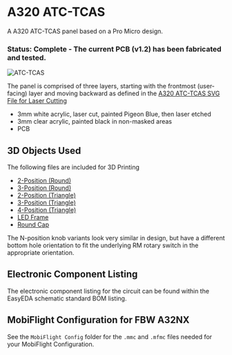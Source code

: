 # A320 ATC-TCAS

A A320 ATC-TCAS panel based on a Pro Micro design.

### Status: **Complete** - The current PCB (v1.2) has been fabricated and tested.

![ATC-TCAS](https://github.com/MobiFlight/kicad-sim-panel-components/assets/2242776/2ac4ae05-d884-44c6-8982-04a8eca79996)

The panel is comprised of three layers, starting with the frontmost (user-facing) layer and moving backward as defined in the [A320 ATC-TCAS SVG File for Laser Cutting](https://github.com/MobiFlight/mobiflight-panels/blob/main/aircraft/airbus-a32x/pedestal/atc-tcas/ATC-TCAS.svg)

- 3mm white acrylic, laser cut, painted Pigeon Blue, then laser etched
- 3mm clear acrylic, painted black in non-masked areas
- PCB

## 3D Objects Used

The following files are included for 3D Printing

- [2-Position (Round)](<https://github.com/MobiFlight/mobiflight-panels/blob/main/aircraft/airbus-a32x/pedestal/atc-tcas/3D%20Models/2-Position%20(Round).stl>)
- [3-Position (Round)](<https://github.com/MobiFlight/mobiflight-panels/blob/main/aircraft/airbus-a32x/pedestal/atc-tcas/3D%20Models/3-Position%20(Round).stl>)
- [2-Position (Triangle)](<https://github.com/MobiFlight/mobiflight-panels/blob/main/aircraft/airbus-a32x/pedestal/atc-tcas/3D%20Models/2-Position%20(Triangle).stl>)
- [3-Position (Triangle)](<https://github.com/MobiFlight/mobiflight-panels/blob/main/aircraft/airbus-a32x/pedestal/atc-tcas/3D%20Models/3-Position%20(Triangle).stl>)
- [4-Position (Triangle)](<https://github.com/MobiFlight/mobiflight-panels/blob/main/aircraft/airbus-a32x/pedestal/atc-tcas/3D%20Models/4-Position%20(Triangle).stl>)
- [LED Frame](https://github.com/MobiFlight/mobiflight-panels/blob/main/aircraft/airbus-a32x/pedestal/atc-tcas/3D%20Models/Frame.stl)
- [Round Cap](https://github.com/MobiFlight/mobiflight-panels/blob/main/aircraft/airbus-a32x/pedestal/atc-tcas/3D%20Models/TL6275%20Round%20Cap.stl)

The N-position knob variants look very similar in design, but have a different bottom hole orientation to fit the underlying RM rotary switch in the appropriate orientation.

## Electronic Component Listing

The electronic component listing for the circuit can be found within the EasyEDA schematic standard BOM listing.

## MobiFlight Configuration for FBW A32NX

See the `MobiFlight Config` folder for the `.mmc` and `.mfmc` files needed for your MobiFlight Configuration.
